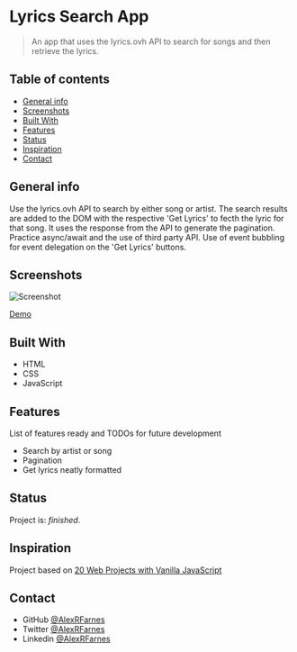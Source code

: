 # Lyrics Search App

> An app that uses the lyrics.ovh API to search for songs and then retrieve the lyrics.

## Table of contents

- [General info](#general-info)
- [Screenshots](#screenshots)
- [Built With](#built-with)
- [Features](#features)
- [Status](#status)
- [Inspiration](#inspiration)
- [Contact](#contact)

## General info

Use the lyrics.ovh API to search by either song or artist. The search results are added to the DOM with the respective 'Get Lyrics' to fecth the lyric for that song. It uses the response from the API to generate the pagination. Practice async/await and the use of third party API. Use of event bubbling for event delegation on the 'Get Lyrics' buttons.

## Screenshots

![Screenshot]()

[Demo]()

## Built With

- HTML
- CSS
- JavaScript

## Features

List of features ready and TODOs for future development

- Search by artist or song
- Pagination
- Get lyrics neatly formatted

## Status

Project is: _finished_.

## Inspiration

Project based on [20 Web Projects with Vanilla JavaScript](https://www.udemy.com/course/web-projects-with-vanilla-javascript/)

## Contact

- GitHub [@AlexRFarnes](https://github.com/AlexRFarnes)
- Twitter [@AlexRFarnes](https://twitter.com/alexrfarnes)
- Linkedin [@AlexRFarnes](https://www.linkedin.com/in/alexrfarnes/)
